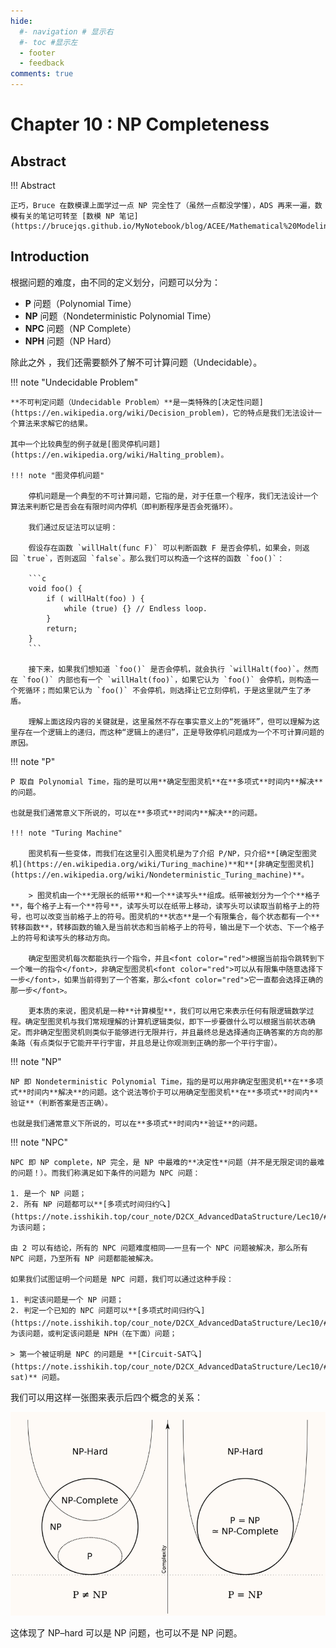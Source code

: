 ```yaml
---
hide:
  #- navigation # 显示右
  #- toc #显示左
  - footer
  - feedback
comments: true
--- 
```


# Chapter 10 : NP Completeness

## Abstract

!!! Abstract

	正巧，Bruce 在数模课上面学过一点 NP 完全性了（虽然一点都没学懂），ADS 再来一遍，数模有关的笔记可转至 [数模 NP 笔记](https://brucejqs.github.io/MyNotebook/blog/ACEE/Mathematical%20Modeling/Chapter%203/#_9)

## Introduction

根据问题的难度，由不同的定义划分，问题可以分为：

- **P** 问题（Polynomial Time）
- **NP** 问题（Nondeterministic Polynomial Time）
- **NPC** 问题（NP Complete）
- **NPH** 问题（NP Hard）

除此之外 ，我们还需要额外了解不可计算问题（Undecidable）。

!!! note "Undecidable Problem"

	**不可判定问题（Undecidable Problem）**是一类特殊的[决定性问题](https://en.wikipedia.org/wiki/Decision_problem)，它的特点是我们无法设计一个算法来求解它的结果。
	
	其中一个比较典型的例子就是[图灵停机问题](https://en.wikipedia.org/wiki/Halting_problem)。
	
	!!! note "图灵停机问题"
	
		停机问题是一个典型的不可计算问题，它指的是，对于任意一个程序，我们无法设计一个算法来判断它是否会在有限时间内停机（即判断程序是否会死循环）。
		
		我们通过反证法可以证明：
		
		假设存在函数 `willHalt(func F)` 可以判断函数 F 是否会停机，如果会，则返回 `true`，否则返回 `false`。那么我们可以构造一个这样的函数 `foo()`：
		
		```c
		void foo() {
		    if ( willHalt(foo) ) {
		        while (true) {} // Endless loop.
		    }
		    return;
		}
		```

		接下来，如果我们想知道 `foo()` 是否会停机，就会执行 `willHalt(foo)`。然而在 `foo()` 内部也有一个 `willHalt(foo)`，如果它认为 `foo()` 会停机，则构造一个死循环；而如果它认为 `foo()` 不会停机，则选择让它立刻停机，于是这里就产生了矛盾。

		理解上面这段内容的关键就是，这里虽然不存在事实意义上的“死循环”，但可以理解为这里存在一个逻辑上的递归，而这种“逻辑上的递归”，正是导致停机问题成为一个不可计算问题的原因。

!!! note "P"

	P 取自 Polynomial Time，指的是可以用**确定型图灵机**在**多项式**时间内**解决**的问题。
	
	也就是我们通常意义下所说的，可以在**多项式**时间内**解决**的问题。
	
	!!! note "Turing Machine"
	
		图灵机有一些变体，而我们在这里引入图灵机是为了介绍 P/NP，只介绍**[确定型图灵机](https://en.wikipedia.org/wiki/Turing_machine)**和**[非确定型图灵机](https://en.wikipedia.org/wiki/Nondeterministic_Turing_machine)**。

		> 图灵机由一个**无限长的纸带**和一个**读写头**组成。纸带被划分为一个个**格子**，每个格子上有一个**符号**，读写头可以在纸带上移动，读写头可以读取当前格子上的符号，也可以改变当前格子上的符号。图灵机的**状态**是一个有限集合，每个状态都有一个**转移函数**，转移函数的输入是当前状态和当前格子上的符号，输出是下一个状态、下一个格子上的符号和读写头的移动方向。
		
		确定型图灵机每次都能执行一个指令，并且<font color="red">根据当前指令跳转到下一个唯一的指令</font>，非确定型图灵机<font color="red">可以从有限集中随意选择下一步</font>，如果当前得到了一个答案，那么<font color="red">它一直都会选择正确的那一步</font>。
		
		更本质的来说，图灵机是一种**计算模型**，我们可以用它来表示任何有限逻辑数学过程。确定型图灵机与我们常规理解的计算机逻辑类似，即下一步要做什么可以根据当前状态确定。而非确定型图灵机则类似于能够进行无限并行，并且最终总是选择通向正确答案的方向的那条路（有点类似于它能开平行宇宙，并且总是让你观测到正确的那一个平行宇宙）。

!!! note "NP"

	NP 即 Nondeterministic Polynomial Time，指的是可以用非确定型图灵机**在**多项式**时间内**解决**的问题。这个说法等价于可以用确定型图灵机**在**多项式**时间内**验证**（判断答案是否正确）。

	也就是我们通常意义下所说的，可以在**多项式**时间内**验证**的问题。

!!! note "NPC"

	NPC 即 NP complete，NP 完全，是 NP 中最难的**决定性**问题（并不是无限定词的最难的问题！）。而我们称满足如下条件的问题为 NPC 问题：

	1. 是一个 NP 问题；
	2. 所有 NP 问题都可以**[多项式时间归约🔍](https://note.isshikih.top/cour_note/D2CX_AdvancedDataStructure/Lec10/#%E5%A4%9A%E9%A1%B9%E5%BC%8F%E6%97%B6%E9%97%B4%E5%BD%92%E7%BA%A6)**为该问题；
	
	由 2 可以有结论，所有的 NPC 问题难度相同——一旦有一个 NPC 问题被解决，那么所有 NPC 问题，乃至所有 NP 问题都能被解决。
	
	如果我们试图证明一个问题是 NPC 问题，我们可以通过这种手段：
	
	1. 判定该问题是一个 NP 问题；
	2. 判定一个已知的 NPC 问题可以**[多项式时间归约🔍](https://note.isshikih.top/cour_note/D2CX_AdvancedDataStructure/Lec10/#%E5%A4%9A%E9%A1%B9%E5%BC%8F%E6%97%B6%E9%97%B4%E5%BD%92%E7%BA%A6)**为该问题，或判定该问题是 NPH（在下面）问题；
	
	> 第一个被证明是 NPC 的问题是 **[Circuit-SAT🔍](https://note.isshikih.top/cour_note/D2CX_AdvancedDataStructure/Lec10/#circuit-sat)** 问题。

我们可以用这样一张图来表示后四个概念的关系：

![](../../../assets/Pasted%20image%2020241119105739.png)

这体现了 NP–hard 可以是 NP 问题，也可以不是 NP 问题。